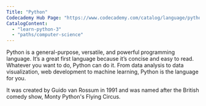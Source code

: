 ```yaml
---
Title: "Python"
Codecademy Hub Page: "https://www.codecademy.com/catalog/language/python"
CatalogContent:
  - "learn-python-3"
  - "paths/computer-science"
---
```


Python is a general-purpose, versatile, and powerful programming language. It’s a great first language because it’s concise and easy to read. Whatever you want to do, Python can do it. From data analysis to data visualization, web development to machine learning, Python is the language for you.

It was created by Guido van Rossum in 1991 and was named after the British comedy show, Monty Python's Flying Circus.
